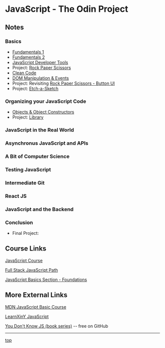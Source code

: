 # JavaScript - The Odin Project

## Notes
### Basics
- [Fundamentals 1](./basics-fundamentals1.md)
- [Fundamentals 2](./basics-fundamentals2.md)
- [JavaScript Developer Tools](./basics-dev_tools.md)
- Project: [Rock Paper Scissors](./projects/rock_paper_scissors/)
- [Clean Code](./basics-clean_code.md)
- [DOM Manipulation & Events](./basics-DOM_manipulation_and_events.md)
- Project: Revisiting [Rock Paper Scissors - Button UI](./projects/rps_ui)
- Project: [Etch-a-Sketch](./projects/etch-a-sketch/)

### Organizing your JavaScript Code
- [Objects & Object Constructors](./organizing-objects_and_object_constructors.md)
- Project: [Library](./projects/library/)

### JavaScript in the Real World

### Asynchronus JavaScript and APIs

### A Bit of Computer Science

### Testing JavaScript 

### Intermediate Git 

### React JS 

### JavaScript and the Backend 

### Conclusion
- Final Project:

## Course Links
[JavaScript Course](https://www.theodinproject.com/paths/full-stack-javascript/courses/javascript)

[Full Stack JavaScript Path](https://www.theodinproject.com/paths/full-stack-javascript?)

[JavaScript Basics Section - Foundations](https://www.theodinproject.com/paths/foundations/courses/foundations#javascript-basics)

## More External Links
[MDN JavaScript Basic Course](https://developer.mozilla.org/en-US/docs/Learn/Getting_started_with_the_web/JavaScript_basics)

[LearnXinY JavaScript](https://learnxinyminutes.com/docs/javascript/)

[You Don't Know JS (book series)](https://github.com/getify/You-Dont-Know-JS/tree/1st-ed#titles)
-- free on GitHub

---
[top](#)
